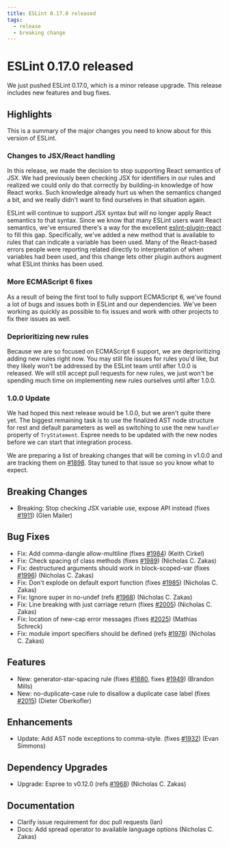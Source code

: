 ```yaml
---
title: ESLint 0.17.0 released
tags:
  - release
  - breaking change
---
```

# ESLint 0.17.0 released

We just pushed ESLint 0.17.0, which is a minor release upgrade. This release includes new features and bug fixes.

## Highlights

This is a summary of the major changes you need to know about for this version of ESLint.

### Changes to JSX/React handling

In this release, we made the decision to stop supporting React semantics of JSX. We had previously been checking JSX for identifiers in our rules and realized we could only do that correctly by building-in knowledge of how React works. Such knowledge already hurt us when the semantics changed a bit, and we really didn't want to find ourselves in that situation again.

ESLint will continue to support JSX syntax but will no longer apply React semantics to that syntax. Since we know that many ESLint users want React semantics, we've ensured there's a way for the excellent [eslint-plugin-react](https://github.com/yannickcr/eslint-plugin-react) to fill this gap. Specifically, we've added a new method that is available to rules that can indicate a variable has been used. Many of the React-based errors people were reporting related directly to interpretation of when variables had been used, and this change lets other plugin authors augment what ESLint thinks has been used.

### More ECMAScript 6 fixes

As a result of being the first tool to fully support ECMAScript 6, we've found a lot of bugs and issues both in ESLint and our dependencies. We've been working as quickly as possible to fix issues and work with other projects to fix their issues as well.

### Deprioritizing new rules

Because we are so focused on ECMAScript 6 support, we are deprioritizing adding new rules right now. You may still file issues for rules you'd like, but they likely won't be addressed by the ESLint team until after 1.0.0 is released. We will still accept pull requests for new rules, we just won't be spending much time on implementing new rules ourselves until after 1.0.0.

### 1.0.0 Update

We had hoped this next release would be 1.0.0, but we aren't quite there yet. The biggest remaining task is to use the finalized AST node structure for rest and default parameters as well as switching to use the new `handler` property of `TryStatement`. Espree needs to be updated with the new nodes before we can start that integration process.

We are preparing a list of breaking changes that will be coming in v1.0.0 and are tracking them on [#1898](https://github.com/eslint/eslint/issues/1898). Stay tuned to that issue so you know what to expect.

## Breaking Changes

* Breaking: Stop checking JSX variable use, expose API instead (fixes [#1911](https://github.com/eslint/eslint/issues/1911)) (Glen Mailer)

## Bug Fixes

* Fix: Add comma-dangle allow-multiline (fixes [#1984](https://github.com/eslint/eslint/issues/1984)) (Keith Cirkel)
* Fix: Check spacing of class methods (fixes [#1989](https://github.com/eslint/eslint/issues/1989)) (Nicholas C. Zakas)
* Fix: destructured arguments should work in block-scoped-var (fixes [#1996](https://github.com/eslint/eslint/issues/1996)) (Nicholas C. Zakas)
* Fix: Don't explode on default export function (fixes [#1985](https://github.com/eslint/eslint/issues/1985)) (Nicholas C. Zakas)
* Fix: Ignore super in no-undef (refs [#1968](https://github.com/eslint/eslint/issues/1968)) (Nicholas C. Zakas)
* Fix: Line breaking with just carriage return (fixes [#2005](https://github.com/eslint/eslint/issues/2005)) (Nicholas C. Zakas)
* Fix: location of new-cap error messages (fixes [#2025](https://github.com/eslint/eslint/issues/2025)) (Mathias Schreck)
* Fix: module import specifiers should be defined (refs [#1978](https://github.com/eslint/eslint/issues/1978)) (Nicholas C. Zakas)

## Features

* New: generator-star-spacing rule (fixes [#1680](https://github.com/eslint/eslint/issues/1680), fixes [#1949](https://github.com/eslint/eslint/issues/1949)) (Brandon Mills)
* New: no-duplicate-case rule to disallow a duplicate case label (fixes [#2015](https://github.com/eslint/eslint/issues/2015)) (Dieter Oberkofler)

## Enhancements

* Update: Add AST node exceptions to comma-style. (fixes [#1932](https://github.com/eslint/eslint/issues/1932)) (Evan Simmons)

## Dependency Upgrades

* Upgrade: Espree to v0.12.0 (refs [#1968](https://github.com/eslint/eslint/issues/1968)) (Nicholas C. Zakas)

## Documentation

* Clarify issue requirement for doc pull requests (Ian)
* Docs: Add spread operator to available language options (Nicholas C. Zakas)
